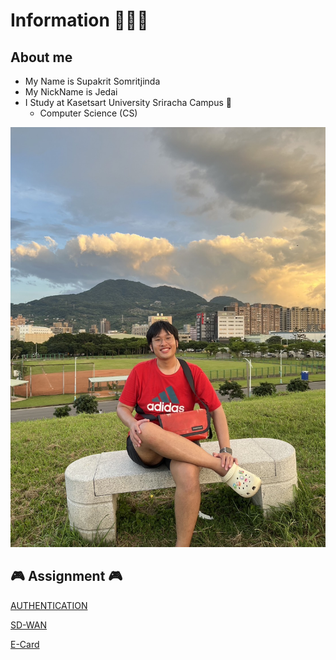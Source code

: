 # Information 👨🏼‍🦱

## About me

- My Name is Supakrit Somritjinda
- My NickName is Jedai
- I Study at Kasetsart University Sriracha Campus 🏫
    - Computer Science (CS)

![alt text](./assets/Jedai.JPG)

## 🎮 Assignment 🎮

[AUTHENTICATION](authentication)

[SD-WAN](SD-WAN)

[E-Card](e-card)


